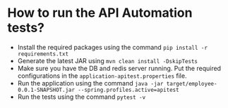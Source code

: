 # How to run the API Automation tests?

- Install the required packages using the command `pip install -r requirements.txt`
- Generate the latest JAR using `mvn clean install -DskipTests`
- Make sure you have the DB and redis server running. Put the required configurations in the `application-apitest.properties` file.
- Run the application using the command `java -jar target/employee-0.0.1-SNAPSHOT.jar --spring.profiles.active=apitest`
- Run the tests using the command `pytest -v`